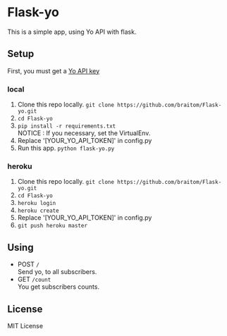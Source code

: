 # Flask-yo
This is a simple app, using Yo API with flask.

## Setup

First, you must get  a  [Yo API key](http://yoapi.justyo.co/)

### local
1. Clone this repo locally. `git clone https://github.com/braitom/Flask-yo.git`
2. `cd Flask-yo`
3. `pip install -r requirements.txt`		
NOTICE : If you necessary, set the VirtualEnv.
4. Replace '[YOUR_YO_API_TOKEN]' in config.py
5. Run this app. `python flask-yo.py`

### heroku
1. Clone this repo locally. `git clone https://github.com/braitom/Flask-yo.git`
2. `cd Flask-yo`
3. `heroku login`
4. `heroku create`
4. Replace '[YOUR_YO_API_TOKEN]' in config.py
6. `git push heroku master`

## Using
* POST `/`  
Send yo, to all subscribers.
* GET `/count`  
You get subscribers counts.


## License
MIT License
